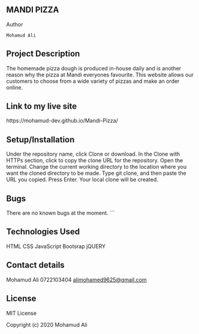 <h2>MANDI PIZZA</h2>

Author
```
Mohamud Ali
```




<h2>Project Description</h2>


The homemade pizza dough is produced in-house daily and is another reason why the pizza at Mandi everyones favourite. 
This website allows our customers to choose from a wide variety of pizzas and make an order online. 

<h2>Link to my live site</h2>
https://mohamud-dev.github.io/Mandi-Pizza/

<h2>Setup/Installation</h2>

Under the repository name, click Clone or download.
In the Clone with HTTPs section, click to copy the clone URL for the repository.
Open the terminal.
Change the current working directory to the location where you want the cloned directory to be made.
Type git clone, and then paste the URL you copied.
Press Enter. Your local clone will be created.

<h2>Bugs</h2>
There are no known bugs at the moment.
```
<h2>Technologies Used</h2>
HTML
CSS
JavaScript
Bootsrap
jQUERY
<h2>Contact details</h2>

Mohamud Ali
0722103404
alimohamed9625@gmail.com


<h2>License</h2>
MIT License

Copyright (c) 2020 Mohamud Ali